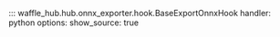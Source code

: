::: waffle_hub.hub.onnx_exporter.hook.BaseExportOnnxHook
    handler: python
    options:
        show_source: true